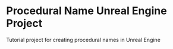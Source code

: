 # Procedural Name Unreal Engine Project
Tutorial project for creating procedural names in Unreal Engine
